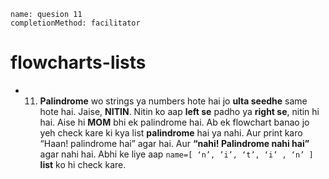 ```ngMeta
name: quesion 11
completionMethod: facilitator
```
# flowcharts-lists
 

- 11) **Palindrome** wo strings ya numbers hote hai jo **ulta seedhe** same hote hai. Jaise, **NITIN**. Nitin ko aap **left se** padho ya **right se**, nitin hi hai. Aise hi **MOM** bhi ek palindrome hai.
Ab ek flowchart banao jo yeh check kare ki kya list **palindrome** hai ya nahi. Aur print karo “Haan! palindrome hai” agar hai. Aur **“nahi! Palindrome nahi hai”** agar nahi hai.
Abhi ke liye aap `name=[ ‘n’, ’i’, ‘t’, ‘i’ , ‘n’ ]` **list** ko hi check kare. 




